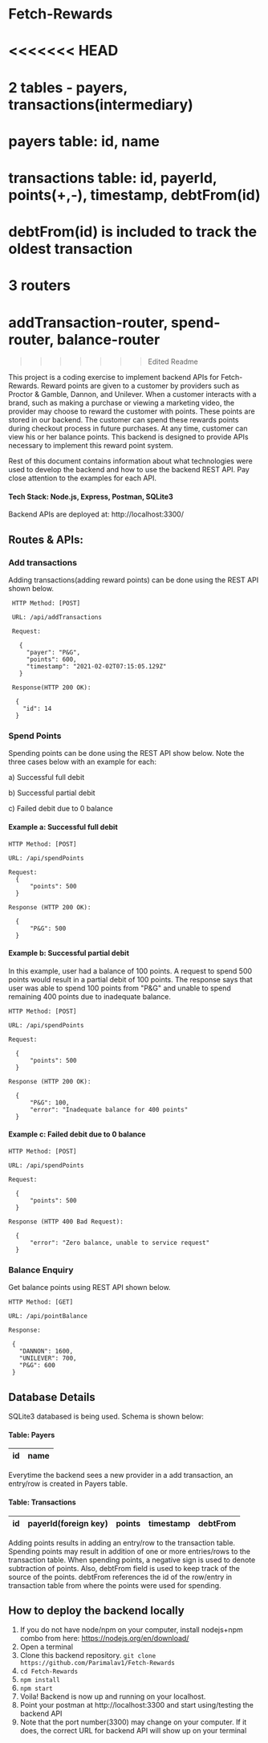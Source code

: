 # Fetch-Rewards
<<<<<<< HEAD
=======
# 2 tables - payers, transactions(intermediary)
# payers table: id, name
# transactions table: id, payerId, points(+,-), timestamp, debtFrom(id)
# debtFrom(id) is included to track the oldest transaction

# 3 routers
# addTransaction-router, spend-router, balance-router
>>>>>>> Edited Readme

This project is a coding exercise to implement backend APIs for Fetch-Rewards. Reward points are given to a customer by providers such as Proctor & Gamble, Dannon, and Unilever. When a customer interacts with a brand, such as making a purchase or viewing a marketing video, the provider may choose to reward the customer with points. These points are stored in our backend. The customer can spend these rewards points during checkout process in future purchases. At any time, customer can view his or her balance points. This backend is designed to provide APIs necessary to implement this reward point system.

Rest of this document contains information about what technologies were used to develop the backend and how to use the backend REST API. Pay close attention to the examples for each API.

#### Tech Stack: Node.js, Express, Postman, SQLite3
 
 Backend APIs are deployed at: http://localhost:3300/

## Routes & APIs:

### Add transactions
Adding transactions(adding reward points) can be done using the REST API shown below. 

     HTTP Method: [POST] 
  
     URL: /api/addTransactions
   
     Request:
   
       { 
         "payer": "P&G", 
         "points": 600,
         "timestamp": "2021-02-02T07:15:05.129Z"
       }
       
     Response(HTTP 200 OK):
     
      {
        "id": 14
      }

### Spend Points
Spending points can be done using the REST API show below. Note the three cases below with an example for each: 

a) Successful full debit 

b) Successful partial debit 

c) Failed  debit due to 0 balance
 
    
   #### Example a: Successful full debit
    
    HTTP Method: [POST]
   
    URL: /api/spendPoints
    
    Request:
      {
          "points": 500
      }
  
    Response (HTTP 200 OK):
    
      {
          "P&G": 500
      }
    
   #### Example b: Successful partial debit
   In this example, user had a balance of 100 points. A request to spend 500 points would result in a partial debit of 100 points. 
   The response says that user was able to spend 100 points from "P&G" and unable to spend remaining 400 points due to inadequate balance.
    
    HTTP Method: [POST]
   
    URL: /api/spendPoints
    
    Request:
    
      {
          "points": 500
      }
  
    Response (HTTP 200 OK):
    
      {
          "P&G": 100,
          "error": "Inadequate balance for 400 points"
      }
    
   #### Example c: Failed debit due to 0 balance
    
    HTTP Method: [POST]
   
    URL: /api/spendPoints
    
    Request:
    
      {
          "points": 500
      }
  
    Response (HTTP 400 Bad Request):
    
      {
          "error": "Zero balance, unable to service request"
      }    
    
### Balance Enquiry
Get balance points using REST API shown below.

    HTTP Method: [GET]
   
    URL: /api/pointBalance
    
    Response:
    
     {
       "DANNON": 1600,
       "UNILEVER": 700,
       "P&G": 600
     }
  
 
 ## Database Details
 SQLite3 databased is being used. Schema is shown below:

#### Table: Payers
|  id  | name |
|:----:|:----:|

Everytime the backend sees a new provider in a add transaction, an entry/row is created in Payers table. 

#### Table: Transactions
|  id  | payerId(foreign key) | points | timestamp | debtFrom |
|:----:|:--------------------:|:------:|:---------:|:--------:|

Adding points results in adding an entry/row to the transaction table. Spending points may result in addition of one or more entries/rows to the transaction table.
When spending points, a negative sign is used to denote subtraction of points. Also, debtFrom field is used to keep track of the source of the points. debtFrom references the id of the row/entry in transaction table from where the points were used for spending.

## How to deploy the backend locally
1. If you do not have node/npm on your computer, install nodejs+npm combo from here: https://nodejs.org/en/download/
2. Open a terminal
3. Clone this backend repository. ```git clone https://github.com/Parimalav1/Fetch-Rewards```
4. ```cd Fetch-Rewards```
5. ```npm install```
6. ```npm start```
7. Voila! Backend is now up and running on your localhost.
8. Point your postman at http://localhost:3300 and start using/testing the backend API
9. Note that the port number(3300) may change on your computer. If it does, the correct URL for backend API will show up on your terminal
